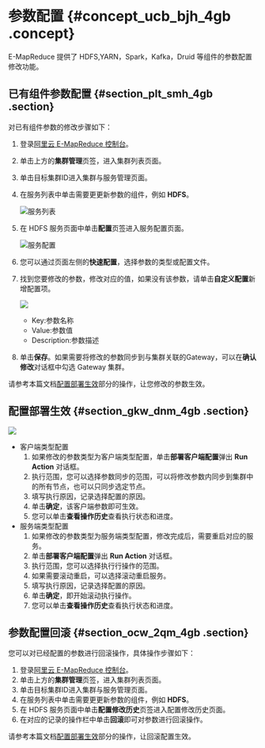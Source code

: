 # 参数配置 {#concept_ucb_bjh_4gb .concept}

E-MapReduce 提供了 HDFS,YARN，Spark，Kafka，Druid 等组件的参数配置修改功能。

## 已有组件参数配置 {#section_plt_smh_4gb .section}

对已有组件参数的修改步骤如下：

1.  登录[阿里云 E-MapReduce 控制台](https://emr.console.aliyun.com/)。
2.  单击上方的**集群管理**页签，进入集群列表页面。
3.  单击目标集群ID进入集群与服务管理页面。
4.  在服务列表中单击需要更更新参数的组件，例如 **HDFS**。

    ![服务列表](http://static-aliyun-doc.oss-cn-hangzhou.aliyuncs.com/assets/img/119950/154838533938139_zh-CN.png)

5.  在 HDFS 服务页面中单击**配置**页签进入服务配置页面。

    ![服务配置](http://static-aliyun-doc.oss-cn-hangzhou.aliyuncs.com/assets/img/119950/154838533938140_zh-CN.png)

6.  您可以通过页面左侧的**快速配置**，选择参数的类型或配置文件。
7.  找到您要修改的参数，修改对应的值，如果没有该参数，请单击**自定义配置**新增配置项。

    ![](http://static-aliyun-doc.oss-cn-hangzhou.aliyuncs.com/assets/img/119950/154838533938141_zh-CN.png)

    -   Key:参数名称
    -   Value:参数值
    -   Description:参数描述
8.  单击**保存**。如果需要将修改的参数同步到与集群关联的Gateway，可以在**确认修改**对话框中勾选 Gateway 集群。

请参考本篇文档[配置部署生效](#section_gkw_dnm_4gb)部分的操作，让您修改的参数生效。

## 配置部署生效 {#section_gkw_dnm_4gb .section}

![](http://static-aliyun-doc.oss-cn-hangzhou.aliyuncs.com/assets/img/119950/154838533938143_zh-CN.png)

-   客户端类型配置
    1.  如果修改的参数类型为客户端类型配置，单击**部署客户端配置**弹出 **Run Action** 对话框。
    2.  执行范围，您可以选择参数同步的范围，可以将修改参数内同步到集群中的所有节点，也可以只同步选定节点。
    3.  填写执行原因，记录选择配置的原因。
    4.  单击**确定**，该客户端参数即可生效。
    5.  您可以单击**查看操作历史**查看执行状态和进度。
-   服务端类型配置
    1.  如果修改的参数类型为服务端类型配置，修改完成后，需要重启对应的服务。
    2.  单击**部署客户端配置**弹出 **Run Action** 对话框。
    3.  执行范围，您可以选择执行行操作的范围。
    4.  如果需要滚动重启，可以选择滚动重启服务。
    5.  填写执行原因，记录选择配置的原因。
    6.  单击**确定**，即开始滚动执行操作。
    7.  您可以单击**查看操作历史**查看执行状态和进度。

## 参数配置回滚 {#section_ocw_2qm_4gb .section}

您可以对已经配置的参数进行回滚操作，具体操作步骤如下：

1.  登录[阿里云 E-MapReduce 控制台](https://emr.console.aliyun.com/)。
2.  单击上方的**集群管理**页签，进入集群列表页面。
3.  单击目标集群ID进入集群与服务管理页面。
4.  在服务列表中单击需要更更新参数的组件，例如 **HDFS**。
5.  在 HDFS 服务页面中单击**配置修改历史**页签进入配置修改历史页面。
6.  在对应的记录的操作栏中单击**回滚**即可对参数进行回滚操作。

请参考本篇文档[配置部署生效](#section_gkw_dnm_4gb)部分的操作，让回滚配置生效。

